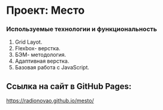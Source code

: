 # Проект: Место

### Используемые технологии и функциональность

1. Grid Layot.
2. Flexbox- верстка.
3. БЭМ- методология.
4. Адаптивная верстка.
5. Базовая работа с JavaScript.

## Ccылка на сайт в GitHub Pages:
https://radionovao.github.io/mesto/